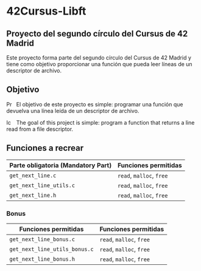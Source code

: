 # 42Cursus-Libft



## Proyecto del segundo círculo del Cursus de 42 Madrid

Este proyecto forma parte del segundo círculo del Cursus de 42 Madrid y tiene como objetivo proporcionar una función que pueda leer líneas de un descriptor de archivo.

## Objetivo

<img src="https://cdn-icons-png.flaticon.com/512/317/317316.png" alt="Proyecto Icono" width="16px" align="left" style="margin-right: 10px">

El objetivo de este proyecto es simple: programar una función que devuelva una línea leída de un descriptor de archivo.

<img src="https://cdn-icons-png.flaticon.com/512/6737/6737832.png" alt="Icono de objetivo" width="16px" align="left" style="margin-right: 10px">

The goal of this project is simple: program a function that returns a line read from a file descriptor.

## Funciones a recrear

| Parte obligatoria (Mandatory Part) | Funciones permitidas             |
| ----------------------------------- | --------------------------------- |
| `get_next_line.c`                   | `read`, `malloc`, `free`         |
| `get_next_line_utils.c`             | `read`, `malloc`, `free`         |
| `get_next_line.h`                   | `read`, `malloc`, `free`         |

### Bonus

| Funciones permitidas                | Funciones permitidas             |
| ----------------------------------- | --------------------------------- |
| `get_next_line_bonus.c`                   | `read`, `malloc`, `free`         |
| `get_next_line_utils_bonus.c`             | `read`, `malloc`, `free`         |
| `get_next_line_bonus.h`                   | `read`, `malloc`, `free`         |


